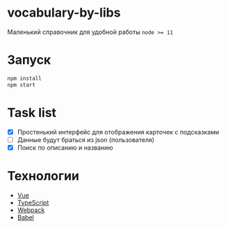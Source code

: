 # vocabulary-by-libs
Маленький справочник для удобной работы
`node >= 11`
# Запуск

```bash
npm install
npm start
```

# Task list
- [x] Простенький интерфейс для отображения карточек с подсказками
- [ ] Данные будут браться из json (пользователя)
- [x] Поиск по описанию и названию

# Технологии
- [Vue](https://vuejs.org/)
- [TypeScript](https://www.typescriptlang.org/)
- [Webpack](https://webpack.js.org/)
- [Babel](https://babeljs.io/)
